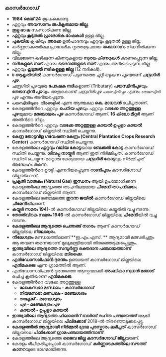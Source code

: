 ### കാസർഗോഡ്
 - **1984 മെയ് 24** രൂപംകൊണ്ടു.
 - ഏറ്റവും **അവസാനം രുപീകൃതമായ ജില്ല**.
 - **തുളു ഭാഷ** സംസാരിക്കുന്ന ജില്ല.
 - **ഏറ്റവും കൂടുതല്‍ പ്രാദേശിക ഭാഷകള്‍** ഉള്ള ജില്ല.
 - **പുകയില** കൃഷിയും **അടക്ക** ഉല്‍പാദനവും ഏറ്റവും കൂടുതല്‍ ഉള്ള ജില്ല.
 - കര്‍ണ്ണാടകത്തിലെ പ്രാദേശിക നൃത്തരൂപമായ **യക്ഷഗാനം** നിലനില്‍ക്കുന്ന ജില്ല.
 - വിലങ്ങനെ കുഴിക്കുന്ന കിണറുകളായ **സുരങ്ക കിണറുകള്‍** കാണപ്പെടുന്ന ജില്ല.
 - **നദികളുടെ നാട്** എന്നും **ദൈവങ്ങളുടെ നാട്** എന്നും അറിയപ്പെടുന്ന ജില്ല.
 - ഏറ്റവും **കൂടുതല്‍ നദികളുള്ള ജില്ല** (12 നദികള്‍).
 - **`U` ആകൃതിയില്‍** കാസര്‍ഗോഡ് പട്ടണത്തെ ചുറ്റി ഒഴുകുന്ന പുഴയാണ് **ചന്ദ്രഗിരി പുഴ**.
 - ചന്ദ്രഗിരി പുഴയുടെ **പോഷക നദി**കളാണ് (Tributary) **പയസ്വിനിപുഴ**യും **തേജസ്വിനി പുഴ**യും. അതുകൊണ്ട് ചന്ദ്രഗിരിപുഴ `പയസ്വിനിപുഴ` എന്നും `തേജസ്വിനി` പുഴ എന്നും അറിയപ്പെടുന്നു.
 - **`പയസ്വിനിയുടെ തീരങ്ങളില്‍`** എന്ന ആത്മകഥ **കെ. മാധവന്‍** രചിച്ചതാണ്.
 - കേരളത്തിന്‍റെ ഏറ്റവും **ചെറിയ പുഴ**യും ഏറ്റവും **വടക്കേ അറ്റത്തുള്ള പുഴ**യുമായ **മഞ്ചേശ്വരം പുഴ** കാസര്‍ഗോഡ് ആണ്. **16 കിലോ മീറ്റര്‍** ആണ് അതിന്‍റെ നീളം.
 - കേരളത്തിന്‍റെ ഏറ്റവും **വടക്കേ അറ്റത്തുള്ള കായല്‍  ഉപ്പളാ കായല്‍** കാസര്‍ഗോഡ് ജില്ലയില്‍ സ്ഥിതി ചെയ്യുന്നു. 
 - **കേന്ദ്ര തോട്ടവിള ഗവേഷണ കേന്ദ്രം (Central Plantation Crops Research Center)** കാസര്‍ഗോഡ് സ്ഥിതി ചെയ്യുന്നു.
 - കേരളത്തിലെ **ഏറ്റവും വലിയ കോട്ട**യായ **ബേക്കല്‍ കോട്ട** കാസര്‍ഗോഡ് സ്ഥിതി ചെയ്യുന്നു. **ശിവപ്പ നായ്കര്‍** ആണ് ഇത് നിര്‍മ്മിച്ചത്. കാസര്‍ഗോഡ് സ്ഥിതി ചെയ്യുന്ന മറ്റൊരു കോട്ടയായ **ചന്ദ്രഗിരി കോട്ട**യും നിര്‍മ്മിച്ചത് അദ്ധേഹം തന്നെ.
 - കേരളത്തിന്‍റെ ഊട്ടി എന്നറിയപ്പെടുന്ന **റാണിപുരം** കാസര്‍ഗോഡ് ജില്ലയിലാണ്.
 - **പ്രകൃതി വാതകം (Natural Gas) ഇന്ധനം** ആയി ഉപയോഗിക്കുന്ന കേരളത്തിലെ ആദ്യത്തെ താപനിലയമായ **ചീമേനി താപനിലയം** കാസര്‍ഗോഡ് ജില്ലയില്‍ ആണ്.
 - കേരളത്തിലെ രണ്ടാമത്തെ **തുറന്ന ജയില്‍**  കാസര്‍ഗോഡ് ജില്ലയിലെ **ചീമേനി**യിലാണ്.
 - **കയ്യൂര്‍ സമരം 1941**-ല്‍ കാസര്‍ഗോഡ് ജില്ലയിലെ കയ്യൂരില്‍ വച്ചു നടന്നു.
 - **തോല്‍വിറകു സമരം 1946**-ല്‍ കാസര്‍ഗോഡ് ജില്ലയിലെ **ചീമേനി**യില്‍ വച്ചു നടന്നു.
 - **കേരളത്തിലെ ആദ്യത്തെ ചെന്തങ്ങ് നഗരം** ആണ് കാസര്‍ഗോഡ് ജില്ലയിലെ **നീലേശ്വരം**.
 - **നീലേശ്വരം** മണ്ഡലത്തിലാണ് **ഇ.എം.എസ്.  ** ആദ്യമായി മത്സരിച്ചതും ആ തവണ തന്നെയാണ് മുഖ്യമന്ത്രിയായി തിരഞ്ഞെടുക്കപ്പെട്ടതും.
 - **ഇന്ത്യയിലെ ആദ്യത്തെ സമ്പൂര്‍ണ്ണ രക്തദാന പഞ്ചായത്താണ്** കാസര്‍ഗോഡ് ജില്ലയിലെ **മടിക്കൈ**.
 - **എന്‍ഡോസള്‍ഫാന്‍ ദുരന്തം** ഉണ്ടായത് കാസര്‍ഗോഡ് ജില്ലയിലെ **എന്‍മകജെ** എന്ന ഗ്രാമത്തില്‍ ആണ്.
 - എന്‍ഡോസള്‍ഫാന്‍ ദുരന്തത്തെ ആസ്പദമാക്കി  **അംബികാ സുധന്‍ മങ്ങാട്** രചിച്ച കൃതിയാണ് **എന്‍മകജെ**.
 - കേരളത്തിന്‍റെ വടക്കേ അറ്റത്തുള്ള 
	 - **ലോകസഭാ മണ്ഡലം - കാസര്‍ഗോഡ്**
	 - **നിയമസഭാ മണ്ഡലം - മഞ്ചേശ്വരം**
	 - **താലൂക്ക് - മഞ്ചേശ്വരം**
	 - **പുഴ - മഞ്ചേശ്വരം പുഴ**
	 - **കായല്‍ - ഉപ്പളാ കായല്‍**
 - **ഇന്ത്യയിലെ ആദ്യത്തെ ഫിലമെന്‍റ് ബള്‍ബ് രഹിത പഞ്ചായത്ത്** ആയി കാസര്‍ഗോഡ് ജില്ലയിലെ **പീലിക്കോട്** 2018-ല്‍ തിരഞ്ഞെടുക്കപ്പെട്ടു.
 - **കേരളത്തില്‍ ആദ്യമായി നിര്‍മ്മല്‍ ഗ്രാമ പുരസ്കാരം ലഭിച്ചത്**  കാസര്‍ഗോഡ് ജില്ലയിലെ **പീലിക്കോട് ഗ്രാമപഞ്ചായത്തിനാണ്**. 
 - കേരളത്തിലെ ആദ്യത്തെ **ജൈവ ജില്ല കാസര്‍ഗോഡ് ജില്ല**യാണ്.
 - കേരളം രീപീകരിച്ചപ്പോള്‍ കാസര്‍ഗോഡ് **കര്‍ണ്ണാടകത്തിലെ സൗത്ത് കാനറ**യുടെ ഭാഗമായിരുന്നു.
